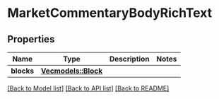 # MarketCommentaryBodyRichText

## Properties

Name | Type | Description | Notes
------------ | ------------- | ------------- | -------------
**blocks** | [**Vec<models::Block>**](MarketCommentaryBody_block.md) |  | 

[[Back to Model list]](../README.md#documentation-for-models) [[Back to API list]](../README.md#documentation-for-api-endpoints) [[Back to README]](../README.md)


